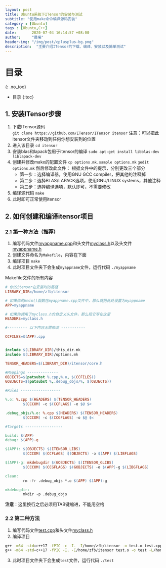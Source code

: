 ```yaml
---
layout: post
title: Ubuntu系统下ITensor的安装与测试
subtitle: "使用make命令编译源码安装"
category : [Ubuntu]
tags : [Ubuntu,C++]
date:       2020-07-04 16:14:57 +08:00
author:     "晨曦"
header-img: "/img/post/cplusplus-bg.png"
description:  "主要介绍ITensor的下载、编译、安装以及简单测试"
---
```

  
# 目录
{: .no_toc}

* 目录
{:toc}



## 1. 安装ITensor步骤
1. 下载ITensor源码  
`git clone https://github.com/ITensor/ITensor itensor`
注意：可以把此itensor文件夹移动到任何你想安装到的位置
2. 进入该目录
`cd itensor`
3. 安装blas和lapack包用于itensor的编译
`sudo apt-get install libblas-dev liblapack-dev`
4. 创建并修改make的配置文件
`cp options.mk.sample options.mk`
`gedit options.mk`
然后修改此文件：
根据文件中的提示，分别更改三个部分
    * 第一步：选择编译器，使用GNU GCC compiler，把其他的注释掉
    * 第二步：选择BLAS/LAPACK选项，使用GNU/LINUX systems，其他注释
    * 第三步：选择编译选项，默认即可，不需要修改
5. 编译源代码
`make`
6. 此时即可正常使用itensor


## 2. 如何创建和编译itensor项目
### 2.1 第一种方法（推荐）
1. 编写代码文件[myappname.cpp](https://github.com/zfb132/itensor/blob/master/itensor-install/first-method/myappname.cpp)和头文件[myclass.h](https://github.com/zfb132/itensor/blob/master/itensor-install/first-method/myclass.h)以及头文件[myappname.h](https://github.com/zfb132/itensor/blob/master/itensor-install/first-method/myappname.h)
2. 创建文件命名为`Makefile`，内容在下面
3. 编译项目
`make`
4. 此时项目文件夹下会生成`myappname`文件，运行代码
`./myappname`

Makefile文件的所有内容
```makefile
# 你的itensor在安装时的路径
LIBRARY_DIR=/home/zfb/itensor

# 如果你的main()函数在myappname.cpp文件中，那么就把此处设置为myappname
APP=myappname

# 如果你调用了myclass.h的自定义头文件，那么把它写在这里
HEADERS=myclass.h

#--------- 以下内容无需修改 -----------

CCFILES=$(APP).cpp


include $(LIBRARY_DIR)/this_dir.mk
include $(LIBRARY_DIR)/options.mk

TENSOR_HEADERS=$(LIBRARY_DIR)/itensor/core.h

#Mappings --------------
OBJECTS=$(patsubst %.cpp,%.o, $(CCFILES))
GOBJECTS=$(patsubst %,.debug_objs/%, $(OBJECTS))

#Rules ------------------

%.o: %.cpp $(HEADERS) $(TENSOR_HEADERS)
        $(CCCOM) -c $(CCFLAGS) -o $@ $<

.debug_objs/%.o: %.cpp $(HEADERS) $(TENSOR_HEADERS)
        $(CCCOM) -c $(CCGFLAGS) -o $@ $<

#Targets -----------------

build: $(APP)
debug: $(APP)-g

$(APP): $(OBJECTS) $(ITENSOR_LIBS)
        $(CCCOM) $(CCFLAGS) $(OBJECTS) -o $(APP) $(LIBFLAGS)

$(APP)-g: mkdebugdir $(GOBJECTS) $(ITENSOR_GLIBS)
        $(CCCOM) $(CCGFLAGS) $(GOBJECTS) -o $(APP)-g $(LIBGFLAGS)

clean:
        rm -fr .debug_objs *.o $(APP) $(APP)-g

mkdebugdir:
        mkdir -p .debug_objs
```
**注意**：这里换行之后必须用TAB键缩进，不能用空格
### 2.2 第二种方法
1. 编写代码文件[test.cpp](https://github.com/zfb132/itensor/blob/master/itensor-install/second-method/test.cpp)和头文件[myclass.h](https://github.com/zfb132/itensor/blob/master/itensor-install/second-method/myclass.h)
2. 编译项目
```bash
g++ -m64 -std=c++17 -fPIC -c -I. -I/home/zfb/itensor -o test.o test.cpp
g++ -m64 -std=c++17 -fPIC -I. -I/home/zfb/itensor test.o -o test -L/home/zfb/itensor/lib -litensor -lpthread -L/usr/lib -lblas -llapack
```
3. 此时项目文件夹下会生成`test`文件，运行代码
`./test`